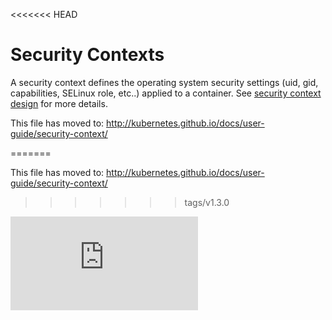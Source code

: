 <!-- BEGIN MUNGE: UNVERSIONED_WARNING -->


<!-- END MUNGE: UNVERSIONED_WARNING -->
<<<<<<< HEAD

# Security Contexts

A security context defines the operating system security settings (uid, gid, capabilities, SELinux role, etc..) applied to a container. See [security context design](../design/security_context.md) for more details.



This file has moved to: http://kubernetes.github.io/docs/user-guide/security-context/




=======

This file has moved to: http://kubernetes.github.io/docs/user-guide/security-context/




>>>>>>> tags/v1.3.0
<!-- BEGIN MUNGE: IS_VERSIONED -->
<!-- TAG IS_VERSIONED -->
<!-- END MUNGE: IS_VERSIONED -->


<!-- BEGIN MUNGE: GENERATED_ANALYTICS -->
[![Analytics](https://kubernetes-site.appspot.com/UA-36037335-10/GitHub/docs/user-guide/security-context.md?pixel)]()
<!-- END MUNGE: GENERATED_ANALYTICS -->

